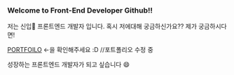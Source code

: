 ### Welcome to Front-End Developer Github!!  

저는 신입🌱  프론트엔드 개발자 입니다. 혹시 저에대해 궁금하신가요?? 제가 궁금하시다면!

[PORTFOILO](https://www.hansolbangul.com "포트폴리오 링크") <-을 확인해주세요 :D //포트폴리오 수정 중 

성장하는 프론트엔드 개발자가 되고 싶습니다 😄

<!--
**hansolbangul/hansolbangul** is a ✨ _special_ ✨ repository because its `README.md` (this file) appears on your GitHub profile.

Here are some ideas to get you started:

- 🔭 I’m currently working on ...
- 🌱 I’m currently learning ...
- 👯 I’m looking to collaborate on ...
- 🤔 I’m looking for help with ...
- 💬 Ask me about ...
- 📫 How to reach me: ...
- 😄 Pronouns: ...
- ⚡ Fun fact: ...
👋
-->
